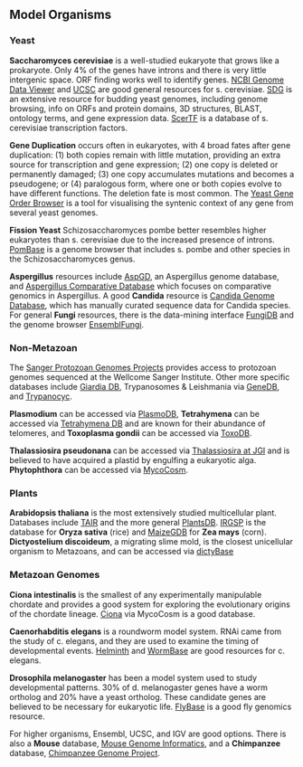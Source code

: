 
## Model Organisms
### Yeast
**Saccharomyces cerevisiae** is a well-studied eukaryote that grows like a prokaryote. Only 4% of the genes have introns and there is very little intergenic space. ORF finding works well to identify genes. [NCBI Genome Data Viewer](https://www.ncbi.nlm.nih.gov/genome/gdv/?org=saccharomyces-cerevisiae) and [UCSC](http://genome.ucsc.edu/cgi-bin/hgGateway?hgsid=155744526&clade=other&org=0&db=0) are good general resources for s. cerevisiae. [SDG](http://genome.ucsc.edu/cgi-bin/hgGateway?hgsid=155744526&clade=other&org=0&db=0) is an extensive resource for budding yeast genomes, including genome browsing, info on ORFs and protein domains, 3D structures, BLAST, ontology terms, and gene expression data. [ScerTF](http://stormo.wustl.edu/ScerTF) is a database of s. cerevisiae transcription factors. 

**Gene Duplication** occurs often in eukaryotes, with 4 broad fates after gene duplication: (1) both copies remain with little mutation, providing an extra source for transcription and gene expression; (2) one copy is deleted or permanently damaged; (3) one copy accumulates mutations and becomes a pseudogene; or (4) paralogous form, where one or both copies evolve to have different functions. The deletion fate is most common. The [Yeast Gene Order Browser](http://ygob.ucd.ie/) is a tool for visualising the syntenic context of any gene from several yeast genomes.

**Fission Yeast** Schizosaccharomyces pombe better resembles higher eukaryotes than s. cerevisiae due to the increased presence of introns. [PomBase](https://www.pombase.org/) is a genome browser that includes s. pombe and other species in the Schizosaccharomyces genus. 

**Aspergillus** resources include [AspGD](http://www.aspgd.org/), an Aspergillus genome database, and [Aspergillus Comparative Database](https://www.broadinstitute.org/fungal-genome-initiative/aspergillus-genome-projects) which focuses on comparative genomics in Aspergillus. A good **Candida** resource is [Candida Genome Database](http://candidagenome.org/), which has manually curated sequence data for Candida species. For general **Fungi** resources, there is the data-mining interface [FungiDB](https://fungidb.org/fungidb/app) and the genome browser [EnsemblFungi](http://fungi.ensembl.org/index.html).

### Non-Metazoan
The [Sanger Protozoan Genomes Projects](https://www.sanger.ac.uk/resources/downloads/protozoa/) provides access to protozoan genomes sequenced at the Wellcome Sanger Institute. Other more specific databases include [Giardia DB](https://giardiadb.org/giardiadb/app), Trypanosomes & Leishmania via [GeneDB](https://www.genedb.org/), and [Trypanocyc](http://vm-trypanocyc.toulouse.inra.fr/).

**Plasmodium** can be accessed via [PlasmoDB](https://plasmodb.org/plasmo/app), **Tetrahymena** can be accessed via [Tetrahymena DB](http://ciliate.org/index.php/home/welcome) and are known for their abundance of telomeres, and **Toxoplasma gondii** can be accessed via [ToxoDB](https://toxodb.org/toxo/app).

**Thalassiosira pseudonana** can be accessed via [Thalassiosira at JGI](https://mycocosm.jgi.doe.gov/Thaps3/Thaps3.home.html) and is believed to have acquired a plastid by engulfing a eukaryotic alga. **Phytophthora** can be accessed via [MycoCosm](https://mycocosm.jgi.doe.gov/Phyra1_1/Phyra1_1.home.html).

### Plants
**Arabidopsis thaliana** is the most extensively studied multicellular plant. Databases include [TAIR](https://www.arabidopsis.org/) and the more general [PlantsDB](http://pgsb.helmholtz-muenchen.de/plant/plantsdb.jsp). [IRGSP](https://rgp.dna.affrc.go.jp/IRGSP/) is the database for **Oryza sativa** (rice) and [MaizeGDB](https://www.maizegdb.org/) for **Zea mays** (corn). **Dictyostelium discoideum**, a migrating slime mold, is the closest unicellular organism to Metazoans, and can be accessed via [dictyBase](http://dictybase.org/)

### Metazoan Genomes
**Ciona intestinalis** is the smallest of any experimentally manipulable chordate and provides a good system for exploring the evolutionary origins of the chordate lineage. [Ciona](https://mycocosm.jgi.doe.gov/Cioin2/Cioin2.home.html) via MycoCosm is a good database. 

**Caenorhabditis elegans** is a roundworm model system. RNAi came from the study of c. elegans, and they are used to examine the timing of developmental events. [Helminth](http://helminth.net/HN_frontpage.cgi) and [WormBase](https://wormbase.org//#012-34-5) are good resources for c. elegans. 

**Drosophila melanogaster** has been a model system used to study developmental patterns. 30% of d. melanogaster genes have a worm ortholog and 20% have a yeast ortholog. These candidate genes are believed to be necessary for eukaryotic life. [FlyBase](http://flybase.org/) is a good fly genomics resource. 

For higher organisms, Ensembl, UCSC, and IGV are good options. There is also a **Mouse** database, [Mouse Genome Informatics](http://www.informatics.jax.org/), and a **Chimpanzee** database, [Chimpanzee Genome Project](https://www.broadinstitute.org/chimpanzee/chimpanzee-genome-project).
